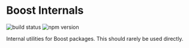 # Boost Internals

![build status](https://img.shields.io/github/actions/workflow/status/milesj/boost/build.yml)
![npm version](https://img.shields.io/npm/v/@boost/internal)

Internal utilities for Boost packages. This should rarely be used directly.
